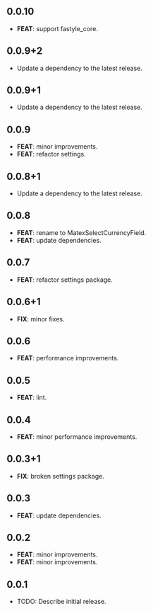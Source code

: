 ## 0.0.10

 - **FEAT**: support fastyle_core.

## 0.0.9+2

 - Update a dependency to the latest release.

## 0.0.9+1

 - Update a dependency to the latest release.

## 0.0.9

 - **FEAT**: minor improvements.
 - **FEAT**: refactor settings.

## 0.0.8+1

 - Update a dependency to the latest release.

## 0.0.8

 - **FEAT**: rename  to MatexSelectCurrencyField.
 - **FEAT**: update dependencies.

## 0.0.7

 - **FEAT**: refactor settings package.

## 0.0.6+1

 - **FIX**: minor fixes.

## 0.0.6

 - **FEAT**: performance improvements.

## 0.0.5

 - **FEAT**: lint.

## 0.0.4

 - **FEAT**: minor performance improvements.

## 0.0.3+1

 - **FIX**: broken settings package.

## 0.0.3

 - **FEAT**: update dependencies.

## 0.0.2

 - **FEAT**: minor improvements.
 - **FEAT**: minor improvements.

## 0.0.1

* TODO: Describe initial release.
